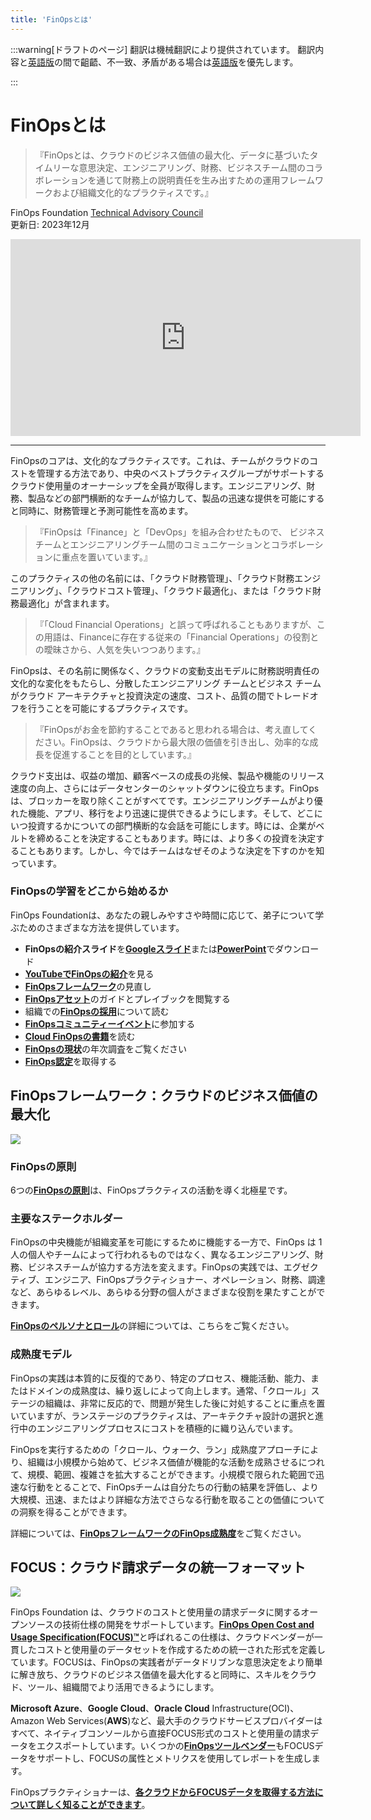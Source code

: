 ```yaml
---
title: 'FinOpsとは'
---
```


:::warning[ドラフトのページ]
翻訳は機械翻訳により提供されています。
翻訳内容と[英語版]の間で齟齬、不一致、矛盾がある場合は[英語版]を優先します。

[英語版]:https://www.finops.org/introduction/what-is-finops/
:::

# FinOpsとは

> 『FinOpsとは、クラウドのビジネス価値の最大化、データに基づいたタイムリーな意思決定、エンジニアリング、財務、ビジネスチーム間のコラボレーションを通じて財務上の説明責任を生み出すための運用フレームワークおよび組織文化的なプラクティスです。』

FinOps Foundation [Technical Advisory Council](https://www.finops.org/about/technical-advisory-council/)  
更新日: 2023年12月

<iframe width="560" height="315" src="https://www.youtube.com/embed/VDrcgEne6lU?si=3DrgxMX89Tmcj5rO" title="YouTube video player" frameborder="0" allow="accelerometer; autoplay; clipboard-write; encrypted-media; gyroscope; picture-in-picture; web-share" referrerpolicy="strict-origin-when-cross-origin" allowfullscreen></iframe>

---

FinOpsのコアは、文化的なプラクティスです。これは、チームがクラウドのコストを管理する方法であり、中央のベストプラクティスグループがサポートするクラウド使用量のオーナーシップを全員が取得します。エンジニアリング、財務、製品などの部門横断的なチームが協力して、製品の迅速な提供を可能にすると同時に、財務管理と予測可能性を高めます。

> 『FinOpsは「Finance」と「DevOps」を組み合わせたもので、 ビジネスチームとエンジニアリングチーム間のコミュニケーションとコラボレーションに重点を置いています。』

このプラクティスの他の名前には、「クラウド財務管理」、「クラウド財務エンジニアリング」、「クラウドコスト管理」、「クラウド最適化」、または「クラウド財務最適化」が含まれます。

> 『「Cloud Financial Operations」と誤って呼ばれることもありますが、この用語は、Financeに存在する従来の「Financial Operations」の役割との曖昧さから、人気を失いつつあります。』

FinOpsは、その名前に関係なく、クラウドの変動支出モデルに財務説明責任の文化的な変化をもたらし、分散したエンジニアリング チームとビジネス チームがクラウド アーキテクチャと投資決定の速度、コスト、品質の間でトレードオフを行うことを可能にするプラクティスです。

> 『FinOpsがお金を節約することであると思われる場合は、考え直してください。FinOpsは、クラウドから最大限の価値を引き出し、効率的な成長を促進することを目的としています。』

クラウド支出は、収益の増加、顧客ベースの成長の兆候、製品や機能のリリース速度の向上、さらにはデータセンターのシャットダウンに役立ちます。FinOpsは、ブロッカーを取り除くことがすべてです。エンジニアリングチームがより優れた機能、アプリ、移行をより迅速に提供できるようにします。そして、どこにいつ投資するかについての部門横断的な会話を可能にします。時には、企業がベルトを締めることを決定することもあります。時には、より多くの投資を決定することもあります。しかし、今ではチームはなぜそのような決定を下すのかを知っています。

### FinOpsの学習をどこから始めるか

FinOps Foundationは、あなたの親しみやすさや時間に応じて、弟子について学ぶためのさまざまな方法を提供しています。

- **FinOpsの紹介スライド**を[**Googleスライド**](https://docs.google.com/presentation/d/11TtHnL-I1_yF_jAUsHtxfB_aewADkf-bCltuS8AZW34?usp=drive_fs)または[**PowerPoint**](https://docs.google.com/presentation/d/1038O4H7aqG6v2YAqViDafRrj4jMQkIDl?rtpof=true&usp=drive_fs)でダウンロード
- [**YouTubeでFinOpsの紹介**](https://www.youtube.com/watch?v=VDrcgEne6lU)を見る
- [**FinOpsフレームワーク**](https://www.finops.org/framework/)の見直し
- [**FinOpsアセット**](https://www.finops.org/assets/)のガイドとプレイブックを閲覧する
- 組織での[**FinOpsの採用**](https://www.finops.org/wg/adopting-finops/)について読む
- [**FinOpsコミュニティーイベント**](https://www.finops.org/community/events/)に参加する
- [**Cloud FinOpsの書籍**](https://www.finops.org/community/finops-book/)を読む
- [**FinOpsの現状**](https://data.finops.org/)の年次調査をご覧ください
- [**FinOps認定**](https://learn.finops.org/)を取得する

## FinOpsフレームワーク：クラウドのビジネス価値の最大化

![](/img/Japanese-Framework-Poster-v2.png)

### FinOpsの原則

6つの[**FinOpsの原則**](/docs/framework/principles)は、FinOpsプラクティスの活動を導く北極星です。

### 主要なステークホルダー

FinOpsの中央機能が組織変革を可能にするために機能する一方で、FinOps は 1 人の個人やチームによって行われるものではなく、異なるエンジニアリング、財務、ビジネスチームが協力する方法を変えます。FinOpsの実践では、エグゼクティブ、エンジニア、FinOpsプラクティショナー、オペレーション、財務、調達など、あらゆるレベル、あらゆる分野の個人がさまざまな役割を果たすことができます。

[**FinOpsのペルソナとロール**](/docs/framework/personas)の詳細については、こちらをご覧ください。

### 成熟度モデル

FinOpsの実践は本質的に反復的であり、特定のプロセス、機能活動、能力、またはドメインの成熟度は、繰り返しによって向上します。通常、「クロール」ステージの組織は、非常に反応的で、問題が発生した後に対処することに重点を置いていますが、ランステージのプラクティスは、アーキテクチャ設計の選択と進行中のエンジニアリングプロセスにコストを積極的に織り込んでいます。

FinOpsを実行するための「クロール、ウォーク、ラン」成熟度アプローチにより、組織は小規模から始めて、ビジネス価値が機能的な活動を成熟させるにつれて、規模、範囲、複雑さを拡大することができます。小規模で限られた範囲で迅速な行動をとることで、FinOpsチームは自分たちの行動の結果を評価し、より大規模、迅速、またはより詳細な方法でさらなる行動を取ることの価値についての洞察を得ることができます。

詳細については、[**FinOpsフレームワークのFinOps成熟度**](/docs/framework/maturity-model)をご覧ください。

## FOCUS：クラウド請求データの統一フォーマット

![](https://www.finops.org/wp-content/uploads/2024/08/FOCUS-Flow-Diagram-v2.svg)

FinOps Foundation は、クラウドのコストと使用量の請求データに関するオープンソースの技術仕様の開発をサポートしています。[**FinOps Open Cost and Usage Specification(FOCUS)™**](https://focus.finops.org/)と呼ばれるこの仕様は、クラウドベンダーが一貫したコストと使用量のデータセットを作成するための統一された形式を定義しています。FOCUSは、FinOpsの実践者がデータドリブンな意思決定をより簡単に解き放ち、クラウドのビジネス価値を最大化すると同時に、スキルをクラウド、ツール、組織間でより活用できるようにします。

**Microsoft Azure**、**Google Cloud**、**Oracle Cloud** Infrastructure(OCI)、Amazon Web Services(**AWS**)など、最大手のクラウドサービスプロバイダーはすべて、ネイティブコンソールから直接FOCUS形式のコストと使用量の請求データをエクスポートしています。いくつかの[**FinOpsツールベンダー**](https://www.finops.org/landscape/?prod_TOOLS_SERVICES%5BrefinementList%5D%5Bcompliances%5D%5B0%5D=FOCUS%20Adopter)もFOCUSデータをサポートし、FOCUSの属性とメトリクスを使用してレポートを生成します。

FinOpsプラクティショナーは、[**各クラウドからFOCUSデータを取得する方法について詳しく知ることができます**](https://focus.finops.org/#obtain)。
